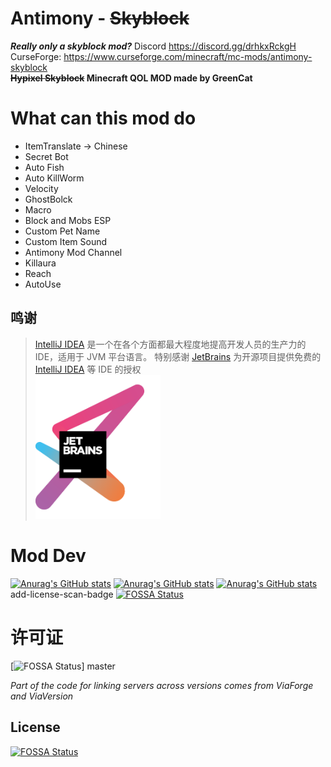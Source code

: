 # Antimony - ~~Skyblock~~
***Really only a skyblock mod?***
Discord https://discord.gg/drhkxRckgH  
CurseForge: https://www.curseforge.com/minecraft/mc-mods/antimony-skyblock     
**~~Hypixel Skyblock~~ Minecraft QOL MOD made by GreenCat**
 
# What can this mod do
- ItemTranslate -> Chinese
- Secret Bot
- Auto Fish
- Auto KillWorm
- Velocity
- GhostBolck
- Macro
- Block and Mobs ESP
- Custom Pet Name
- Custom Item Sound
- Antimony Mod Channel
- Killaura
- Reach
- AutoUse  
## 鸣谢
> [IntelliJ IDEA](https://zh.wikipedia.org/zh-hans/IntelliJ_IDEA) 是一个在各个方面都最大程度地提高开发人员的生产力的 IDE，适用于 JVM 平台语言。
特别感谢 [JetBrains](https://www.jetbrains.com/) 为开源项目提供免费的 [IntelliJ IDEA](https://www.jetbrains.com/idea/) 等 IDE 的授权  
[<img src=".github/jetbrains-variant-3.png" width="200"/>](https://www.jetbrains.com/)
# Mod Dev
[![Anurag's GitHub stats](https://github-readme-stats.vercel.app/api?username=Pysio2007&theme=dark)](https://github.com/anuraghazra/github-readme-stats)
[![Anurag's GitHub stats](https://github-readme-stats.vercel.app/api?username=ItzGreenCat&theme=dark)](https://github.com/anuraghazra/github-readme-stats)
[![Anurag's GitHub stats](https://github-readme-stats.vercel.app/api?username=Jrojro728&theme=dark)](https://github.com/anuraghazra/github-readme-stats)
add-license-scan-badge
[![FOSSA Status](https://app.fossa.com/api/projects/git%2Bgithub.com%2FItzGreenCat%2FAntimony-SkyBlock.svg?type=shield)](https://app.fossa.com/projects/git%2Bgithub.com%2FItzGreenCat%2FAntimony-SkyBlock?ref=badge_shield)

# 许可证
[![FOSSA Status](https://app.fossa.com/api/projects/git%2Bgithub.com%2FItzGreenCat%2FAntimony-SkyBlock.svg?type=large&issueType=license)]
master


*Part of the code for linking servers across versions comes from ViaForge and ViaVersion*


## License
[![FOSSA Status](https://app.fossa.com/api/projects/git%2Bgithub.com%2FItzGreenCat%2FAntimony-SkyBlock.svg?type=large)](https://app.fossa.com/projects/git%2Bgithub.com%2FItzGreenCat%2FAntimony-SkyBlock?ref=badge_large)